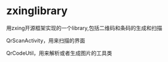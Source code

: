 # zxinglibrary
用zxing开源框架实现的一个library,包括二维码和条码的生成和扫描

QrScanActivity，用来扫描的界面

QrCodeUtil，用来解析或者生成图片的工具类
